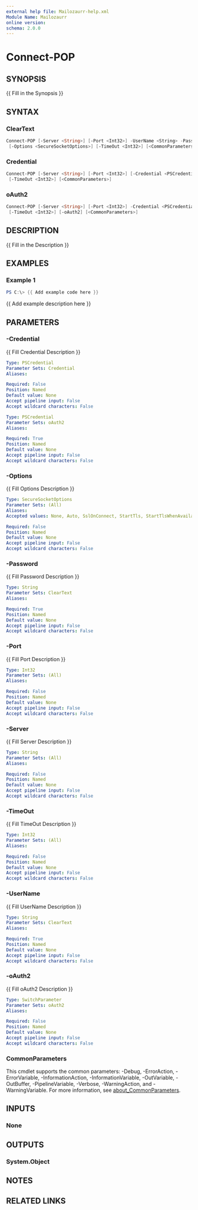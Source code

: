 ```yaml
---
external help file: Mailozaurr-help.xml
Module Name: Mailozaurr
online version:
schema: 2.0.0
---
```


# Connect-POP

## SYNOPSIS
{{ Fill in the Synopsis }}

## SYNTAX

### ClearText
```powershell
Connect-POP [-Server <String>] [-Port <Int32>] -UserName <String> -Password <String>
 [-Options <SecureSocketOptions>] [-TimeOut <Int32>] [<CommonParameters>]
```

### Credential
```powershell
Connect-POP [-Server <String>] [-Port <Int32>] [-Credential <PSCredential>] [-Options <SecureSocketOptions>]
 [-TimeOut <Int32>] [<CommonParameters>]
```

### oAuth2
```powershell
Connect-POP [-Server <String>] [-Port <Int32>] -Credential <PSCredential> [-Options <SecureSocketOptions>]
 [-TimeOut <Int32>] [-oAuth2] [<CommonParameters>]
```

## DESCRIPTION
{{ Fill in the Description }}

## EXAMPLES

### Example 1
```powershell
PS C:\> {{ Add example code here }}
```

{{ Add example description here }}

## PARAMETERS

### -Credential
{{ Fill Credential Description }}

```yaml
Type: PSCredential
Parameter Sets: Credential
Aliases:

Required: False
Position: Named
Default value: None
Accept pipeline input: False
Accept wildcard characters: False
```

```yaml
Type: PSCredential
Parameter Sets: oAuth2
Aliases:

Required: True
Position: Named
Default value: None
Accept pipeline input: False
Accept wildcard characters: False
```

### -Options
{{ Fill Options Description }}

```yaml
Type: SecureSocketOptions
Parameter Sets: (All)
Aliases:
Accepted values: None, Auto, SslOnConnect, StartTls, StartTlsWhenAvailable

Required: False
Position: Named
Default value: None
Accept pipeline input: False
Accept wildcard characters: False
```

### -Password
{{ Fill Password Description }}

```yaml
Type: String
Parameter Sets: ClearText
Aliases:

Required: True
Position: Named
Default value: None
Accept pipeline input: False
Accept wildcard characters: False
```

### -Port
{{ Fill Port Description }}

```yaml
Type: Int32
Parameter Sets: (All)
Aliases:

Required: False
Position: Named
Default value: None
Accept pipeline input: False
Accept wildcard characters: False
```

### -Server
{{ Fill Server Description }}

```yaml
Type: String
Parameter Sets: (All)
Aliases:

Required: False
Position: Named
Default value: None
Accept pipeline input: False
Accept wildcard characters: False
```

### -TimeOut
{{ Fill TimeOut Description }}

```yaml
Type: Int32
Parameter Sets: (All)
Aliases:

Required: False
Position: Named
Default value: None
Accept pipeline input: False
Accept wildcard characters: False
```

### -UserName
{{ Fill UserName Description }}

```yaml
Type: String
Parameter Sets: ClearText
Aliases:

Required: True
Position: Named
Default value: None
Accept pipeline input: False
Accept wildcard characters: False
```

### -oAuth2
{{ Fill oAuth2 Description }}

```yaml
Type: SwitchParameter
Parameter Sets: oAuth2
Aliases:

Required: False
Position: Named
Default value: None
Accept pipeline input: False
Accept wildcard characters: False
```

### CommonParameters
This cmdlet supports the common parameters: -Debug, -ErrorAction, -ErrorVariable, -InformationAction, -InformationVariable, -OutVariable, -OutBuffer, -PipelineVariable, -Verbose, -WarningAction, and -WarningVariable. For more information, see [about_CommonParameters](http://go.microsoft.com/fwlink/?LinkID=113216).

## INPUTS

### None

## OUTPUTS

### System.Object
## NOTES

## RELATED LINKS

